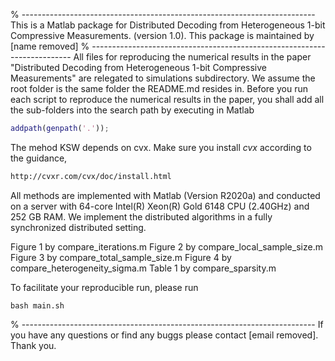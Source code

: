 % -------------------------------------------------------------------------
This is a Matlab package for Distributed Decoding from Heterogeneous 1-bit 
Compressive Measurements. 
(version 1.0). 
This package is  maintained by [name removed]
% -------------------------------------------------------------------------
All files for reproducing the numerical results in the paper 
"Distributed Decoding from Heterogeneous 1-bit Compressive Measurements" are relegated to simulations subdirectory. We assume the root folder is the same folder the README.md resides in. Before you run each script to reproduce the numerical results in the paper, you shall add all the sub-folders into the search path by executing in Matlab

```matlab
addpath(genpath('.'));
```
The mehod KSW depends on cvx. Make sure you install *cvx* according to the guidance,

```html
http://cvxr.com/cvx/doc/install.html
```

All methods are implemented with Matlab (Version R2020a) and conducted on a server with 64-core Intel(R) Xeon(R) Gold 6148 CPU (2.40GHz) and 252 GB RAM. We implement the distributed algorithms in a fully synchronized distributed setting.  

  Figure 1 by compare_iterations.m
  Figure 2 by compare_local_sample_size.m
  Figure 3 by compare_total_sample_size.m
  Figure 4 by compare_heterogeneity_sigma.m
  Table 1  by compare_sparsity.m



To facilitate your reproducible run, please run

```shell
bash main.sh
```



% -------------------------------------------------------------------------
If you have any questions or find any buggs please contact [email removed]. Thank you.



